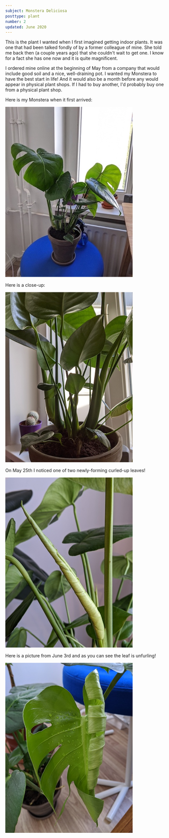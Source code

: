 ```yaml
---
subject: Monstera Deliciosa
posttype: plant
number: 2
updated: June 2020
---
```


This is the plant I wanted when I first imagined getting indoor plants. It was one that had been talked fondly of by a former colleague of mine. She told me back then (a couple years ago) that she couldn't wait to get one. I know for a fact she has one now and it is quite magnificent.

I ordered mine online at the beginning of May from a company that would include good soil and a nice, well-draining pot. I wanted my Monstera to have the best start in life! And it would also be a month before any would appear in physical plant shops. If I had to buy another, I'd probably buy one from a physical plant shop.

Here is my Monstera when it first arrived:

<img loading="lazy" class="lazyload" src="img/monstera-fresh-and-new_400.jpg" alt="Monstera Deliciosa"/>

Here is a close-up:

<img loading="lazy" class="lazyload" src="img/monstera-jungle.jpg" alt="Monstera Deliciosa close-up"/>

On May 25th I noticed one of two newly-forming curled-up leaves!

<img loading="lazy" class="lazyload" src="img/monstera-new-leaf-wrapped.jpg" alt="Monstera Deliciosa curled-up leaf"/>

Here is a picture from June 3rd and as you can see the leaf is unfurling!

<img loading="lazy" class="lazyload" src="img/monstera-new-leaf-unfurl.jpg" alt="Monstera Deliciosa uncurling leaf"/>







